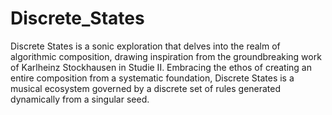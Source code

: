 # Discrete_States

Discrete States is a sonic exploration that delves into the realm of algorithmic composition, drawing inspiration from the groundbreaking work of Karlheinz Stockhausen in Studie II. Embracing the ethos of creating an entire composition from a systematic foundation, Discrete States is a musical ecosystem governed by a discrete set of rules generated dynamically from a singular seed.
